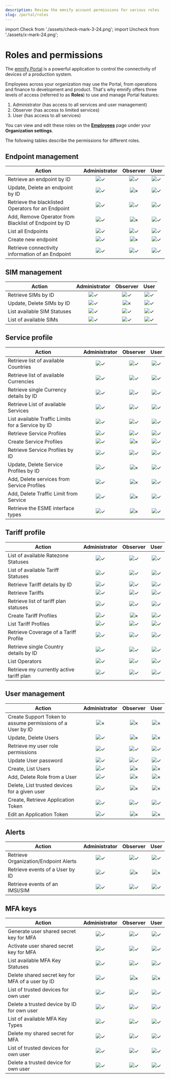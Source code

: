 ```yaml
---
description: Review the emnify account permissions for various roles
slug: /portal/roles
---
```


import Check from './assets/check-mark-3-24.png';
import Uncheck from './assets/x-mark-24.png';

# Roles and permissions

The [emnify Portal](https://portal.emnify.com/) is a powerful application to control the connectivity of devices of a production system.

Employees across your organization may use the Portal, from operations and finance to development and product.
That's why emnify offers three levels of access (referred to as **Roles**) to use and manage Portal features:

1. Administrator (has access to all services and user management)
1. Observer (has access to limited services)
1. User (has access to all services)

You can view and edit these roles on the [**Employees**](https://portal.emnify.com/organisation-settings/users) page under your **Organization settings**. 

The following tables describe the permissions for different roles.

## Endpoint management

| Action | Administrator | Observer | User |
| ------ | :---: | :------: | :--: |
| Retrieve an endpoint by ID | <img src={Check} alt="✓" /> | <img src={Check} alt="✓" /> | <img src={Check} alt="✓" /> |
| Update, Delete an endpoint by ID | <img src={Check} alt="✓" /> | <img src={Uncheck} alt="×" /> | <img src={Check} alt="✓" /> |
| Retrieve the blacklisted Operators for an Endpoint | <img src={Check} alt="✓" /> | <img src={Check} alt="✓" /> | <img src={Check} alt="✓" /> |
| Add, Remove Operator from Blacklist of Endpoint by ID | <img src={Check} alt="✓" /> | <img src={Uncheck} alt="×" /> | <img src={Check} alt="✓" /> |
| List all Endpoints | <img src={Check} alt="✓" /> | <img src={Check} alt="✓" /> | <img src={Check} alt="✓" /> |
| Create new endpoint | <img src={Check} alt="✓" /> | <img src={Uncheck} alt="×" /> | <img src={Check} alt="✓" /> |
| Retrieve connectivity information of an Endpoint | <img src={Check} alt="✓" /> | <img src={Check} alt="✓" /> | <img src={Check} alt="✓" /> |

## SIM management

| Action | Administrator | Observer | User |
| ------ | :---: | :------: | :--: |
| Retrieve SIMs by ID | <img src={Check} alt="✓" /> | <img src={Check} alt="✓" /> | <img src={Check} alt="✓" /> |
| Update, Delete SIMs by ID | <img src={Check} alt="✓" /> | <img src={Uncheck} alt="×" /> | <img src={Check} alt="✓" /> |
| List available SIM Statuses | <img src={Check} alt="✓" /> | <img src={Check} alt="✓" /> | <img src={Check} alt="✓" /> |
| List of available SIMs | <img src={Check} alt="✓" /> | <img src={Check} alt="✓" /> | <img src={Check} alt="✓" /> |

## Service profile

| Action | Administrator | Observer | User |
| ------ | :---: | :------: | :--: |
| Retrieve list of available Countries | <img src={Check} alt="✓" /> | <img src={Check} alt="✓" /> | <img src={Check} alt="✓" /> |
| Retrieve list of available Currencies | <img src={Check} alt="✓" /> | <img src={Check} alt="✓" /> | <img src={Check} alt="✓" /> |
| Retrieve single Currency details by ID | <img src={Check} alt="✓" /> | <img src={Check} alt="✓" /> | <img src={Check} alt="✓" /> |
| Retrieve List of available Services | <img src={Check} alt="✓" /> | <img src={Check} alt="✓" /> | <img src={Check} alt="✓" /> |
| List available Traffic Limits for a Service by ID | <img src={Check} alt="✓" /> | <img src={Check} alt="✓" /> | <img src={Check} alt="✓" /> |
| Retrieve Service Profiles | <img src={Check} alt="✓" /> | <img src={Check} alt="✓" /> | <img src={Check} alt="✓" /> |
| Create Service Profiles | <img src={Check} alt="✓" /> | <img src={Uncheck} alt="×" /> | <img src={Check} alt="✓" />
| Retrieve Service Profiles by ID | <img src={Check} alt="✓" /> | <img src={Check} alt="✓" /> | <img src={Check} alt="✓" /> |
| Update, Delete Service Profiles by ID | <img src={Check} alt="✓" /> | <img src={Uncheck} alt="×" /> | <img src={Check} alt="✓" /> |
| Add, Delete services from Service Profiles | <img src={Check} alt="✓" /> | <img src={Uncheck} alt="×" /> | <img src={Check} alt="✓" /> |
| Add, Delete Traffic Limit from Service | <img src={Check} alt="✓" /> | <img src={Uncheck} alt="×" /> | <img src={Check} alt="✓" /> |
| Retrieve the ESME interface types | <img src={Check} alt="✓" /> | <img src={Uncheck} alt="×" /> | <img src={Check} alt="✓" /> |

## Tariff profile

| Action | Administrator | Observer | User |
| ------ | :---: | :------: | :--: |
| List of available Ratezone Statuses | <img src={Check} alt="✓" /> | <img src={Check} alt="✓" /> | <img src={Check} alt="✓" /> |
| List of available Tariff Statuses | <img src={Check} alt="✓" /> | <img src={Check} alt="✓" /> | <img src={Check} alt="✓" /> |
| Retrieve Tariff details by ID | <img src={Check} alt="✓" /> | <img src={Check} alt="✓" /> | <img src={Check} alt="✓" /> |
| Retrieve Tariffs | <img src={Check} alt="✓" /> | <img src={Check} alt="✓" /> | <img src={Check} alt="✓" /> |
| Retrieve list of tariff plan statuses | <img src={Check} alt="✓" /> | <img src={Check} alt="✓" /> | <img src={Check} alt="✓" /> |
| Create Tariff Profiles | <img src={Check} alt="✓" /> | <img src={Uncheck} alt="×" /> | <img src={Check} alt="✓" /> |
| List Tariff Profiles | <img src={Check} alt="✓" /> | <img src={Check} alt="✓" /> | <img src={Check} alt="✓" /> |
| Retrieve Coverage of a Tariff Profile | <img src={Check} alt="✓" /> | <img src={Check} alt="✓" /> | <img src={Check} alt="✓" /> |
| Retrieve single Country details by ID | <img src={Check} alt="✓" /> | <img src={Check} alt="✓" /> | <img src={Check} alt="✓" /> |
| List Operators | <img src={Check} alt="✓" /> | <img src={Check} alt="✓" /> | <img src={Check} alt="✓" /> |
| Retrieve my currently active tariff plan | <img src={Check} alt="✓" /> | <img src={Check} alt="✓" /> | <img src={Check} alt="✓" /> |

## User management

| Action | Administrator | Observer | User |
| ------ | :---: | :------: | :--: |
| Create Support Token to assume permissions of a User by ID | <img src={Uncheck} alt="×" /> | <img src={Uncheck} alt="×" /> | <img src={Uncheck} alt="×" /> |
| Update, Delete Users | <img src={Check} alt="✓" /> | <img src={Uncheck} alt="×" /> | <img src={Uncheck} alt="×" /> |
| Retrieve my user role permissions | <img src={Check} alt="✓" /> | <img src={Check} alt="✓" /> | <img src={Check} alt="✓" /> |
| Update User password | <img src={Check} alt="✓" /> | <img src={Check} alt="✓" /> | <img src={Check} alt="✓" /> |
| Create, List Users | <img src={Check} alt="✓" /> | <img src={Uncheck} alt="×" /> | <img src={Uncheck} alt="×" /> |
| Add, Delete Role from a User | <img src={Check} alt="✓" /> | <img src={Uncheck} alt="×" /> | <img src={Uncheck} alt="×" /> |
| Delete, List trusted devices for a given user | <img src={Check} alt="✓" /> | <img src={Uncheck} alt="×" /> | <img src={Uncheck} alt="×" /> |
| Create, Retrieve Application Token | <img src={Check} alt="✓" /> | <img src={Check} alt="✓" /> | <img src={Check} alt="✓" /> |
| Edit an Application Token | <img src={Check} alt="✓" /> | <img src={Uncheck} alt="×" /> | <img src={Uncheck} alt="×" /> |

## Alerts

| Action | Administrator | Observer | User |
| ------ | :---: | :------: | :--: |
| Retrieve Organization/Endpoint Alerts | <img src={Check} alt="✓" /> | <img src={Check} alt="✓" /> | <img src={Check} alt="✓" /> |
| Retrieve events of a User by ID | <img src={Check} alt="✓" /> | <img src={Uncheck} alt="×" /> | <img src={Uncheck} alt="×" /> |
| Retrieve events of an IMSI/SIM | <img src={Check} alt="✓" /> | <img src={Check} alt="✓" /> | <img src={Check} alt="✓" /> |

## MFA keys

| Action | Administrator | Observer | User |
| ------ | :---: | :------: | :--: |
| Generate user shared secret key for MFA | <img src={Check} alt="✓" /> | <img src={Check} alt="✓" /> | <img src={Check} alt="✓" /> |
| Activate user shared secret key for MFA | <img src={Check} alt="✓" /> | <img src={Check} alt="✓" /> | <img src={Check} alt="✓" /> |
| List available MFA Key Statuses | <img src={Check} alt="✓" /> | <img src={Check} alt="✓" /> | <img src={Check} alt="✓" /> |
| Delete shared secret key for MFA of a user by ID | <img src={Check} alt="✓" /> | <img src={Uncheck} alt="×" /> | <img src={Uncheck} alt="×" /> |
| List of trusted devices for own user | <img src={Check} alt="✓" /> | <img src={Check} alt="✓" /> | <img src={Check} alt="✓" /> |
| Delete a trusted device by ID for own user | <img src={Check} alt="✓" /> | <img src={Check} alt="✓" /> | <img src={Check} alt="✓" /> |
| List of available MFA Key Types | <img src={Check} alt="✓" /> | <img src={Check} alt="✓" /> | <img src={Check} alt="✓" /> |
| Delete my shared secret for MFA | <img src={Check} alt="✓" /> | <img src={Check} alt="✓" /> | <img src={Check} alt="✓" /> |
| List of trusted devices for own user | <img src={Check} alt="✓" /> | <img src={Check} alt="✓" /> | <img src={Check} alt="✓" /> |
| Delete a trusted device for own user | <img src={Check} alt="✓" /> | <img src={Check} alt="✓" /> | <img src={Check} alt="✓" /> |
